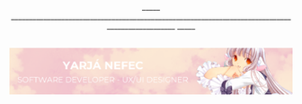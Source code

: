 <div align="center">
  _____     _________________________________________________________________________________________________     _____
</div>

<br>

![Banner](images/banner-yarja.png)
